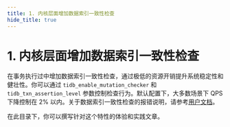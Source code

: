 ```yaml
---
title: 1. 内核层面增加数据索引一致性检查
hide_title: true
---
```


# 1. 内核层面增加数据索引一致性检查

在事务执行过中增加数据索引一致性检查，通过极低的资源开销提升系统稳定性和健壮性。你可以通过 `tidb_enable_mutation_checker` 和 `tidb_txn_assertion_level` 参数控制检查行为。默认配置下，大多数场景下 QPS 下降控制在 2% 以内。关于数据索引一致性检查的报错说明，请参考[用户文档](https://docs.pingcap.com/zh/tidb/v6.0/troubleshoot-data-inconsistency-errors)。



在此目录下，你可以撰写针对这个特性的体验和实践文章。
